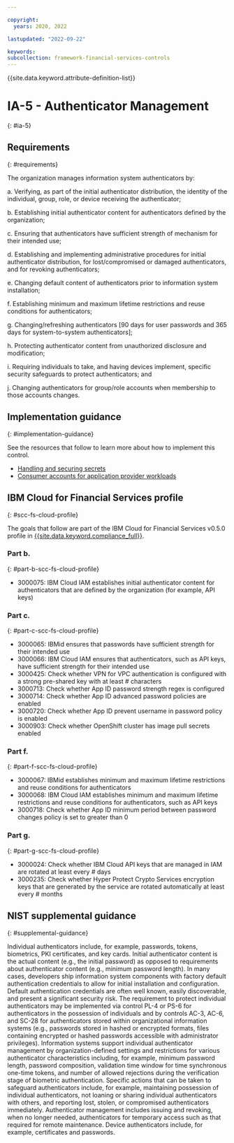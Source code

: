 ```yaml
---

copyright:
  years: 2020, 2022

lastupdated: "2022-09-22"

keywords: 
subcollection: framework-financial-services-controls
---
```


{{site.data.keyword.attribute-definition-list}}

# IA-5 - Authenticator Management
{: #ia-5}

## Requirements
{: #requirements}

The organization manages information system authenticators by:

a. Verifying, as part of the initial authenticator distribution, the identity of the individual, group, role, or device receiving the authenticator;

b. Establishing initial authenticator content for authenticators defined by the organization;

c. Ensuring that authenticators have sufficient strength of mechanism for their intended use;

d. Establishing and implementing administrative procedures for initial authenticator distribution, for lost/compromised or damaged authenticators, and for revoking authenticators;

e. Changing default content of authenticators prior to information system installation;

f. Establishing minimum and maximum lifetime restrictions and reuse conditions for authenticators;

g. Changing/refreshing authenticators [90 days for user passwords and 365 days for system-to-system authenticators];

h. Protecting authenticator content from unauthorized disclosure and modification;

i. Requiring individuals to take, and having devices implement, specific security safeguards to protect authenticators; and

j. Changing authenticators for group/role accounts when membership to those accounts changes.

## Implementation guidance
{: #implementation-guidance}

See the resources that follow to learn more about how to implement this control.

- [Handling and securing secrets](/docs/framework-financial-services?topic=framework-financial-services-shared-secrets)
- [Consumer accounts for application provider workloads](/docs/framework-financial-services?topic=framework-financial-services-shared-account-consumer)

## IBM Cloud for Financial Services profile
{: #scc-fs-cloud-profile}

The goals that follow are part of the IBM Cloud for Financial Services v0.5.0 profile in [{{site.data.keyword.compliance_full}}](/docs/security-compliance?topic=security-compliance-getting-started).

### Part b.
{: #part-b-scc-fs-cloud-profile}

- 3000075: IBM Cloud IAM establishes initial authenticator content for authenticators that are defined by the organization (for example, API keys)

### Part c.
{: #part-c-scc-fs-cloud-profile}

- 3000065: IBMid ensures that passwords have sufficient strength for their intended use
- 3000066: IBM Cloud IAM ensures that authenticators, such as API keys, have sufficient strength for their intended use
- 3000425: Check whether VPN for VPC authentication is configured with a strong pre-shared key with at least # characters
- 3000713: Check whether App ID password strength regex is configured
- 3000714: Check whether App ID advanced password policies are enabled
- 3000720: Check whether App ID prevent username in password policy is enabled
- 3000903: Check whether OpenShift cluster has image pull secrets enabled

### Part f.
{: #part-f-scc-fs-cloud-profile}

- 3000067: IBMid establishes minimum and maximum lifetime restrictions and reuse conditions for authenticators
- 3000068: IBM Cloud IAM establishes minimum and maximum lifetime restrictions and reuse conditions for authenticators, such as API keys
- 3000718: Check whether App ID minimum period between password changes policy is set to greater than 0

### Part g.
{: #part-g-scc-fs-cloud-profile}

- 3000024: Check whether IBM Cloud API keys that are managed in IAM are rotated at least every # days
- 3000235: Check whether Hyper Protect Crypto Services encryption keys that are generated by the service are rotated automatically at least every # months

## NIST supplemental guidance
{: #supplemental-guidance}

Individual authenticators include, for example, passwords, tokens, biometrics, PKI certificates, and key cards. Initial authenticator content is the actual content (e.g., the initial password) as opposed to requirements about authenticator content (e.g., minimum password length). In many cases, developers ship information system components with factory default authentication credentials to allow for initial installation and configuration. Default authentication credentials are often well known, easily discoverable, and present a significant security risk. The requirement to protect individual authenticators may be implemented via control PL-4 or PS-6 for authenticators in the possession of individuals and by controls AC-3, AC-6, and SC-28 for authenticators stored within organizational information systems (e.g., passwords stored in hashed or encrypted formats, files containing encrypted or hashed passwords accessible with administrator privileges). Information systems support individual authenticator management by organization-defined settings and restrictions for various authenticator characteristics including, for example, minimum password length, password composition, validation time window for time synchronous one-time tokens, and number of allowed rejections during the verification stage of biometric authentication. Specific actions that can be taken to safeguard authenticators include, for example, maintaining possession of individual authenticators, not loaning or sharing individual authenticators with others, and reporting lost, stolen, or compromised authenticators immediately. Authenticator management includes issuing and revoking, when no longer needed, authenticators for temporary access such as that required for remote maintenance. Device authenticators include, for example, certificates and passwords.

